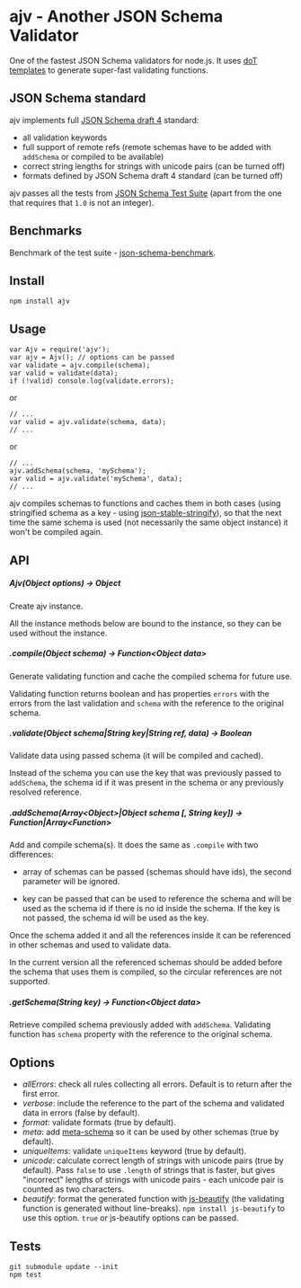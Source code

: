 # ajv - Another JSON Schema Validator

One of the fastest JSON Schema validators for node.js. It uses [doT templates](https://github.com/olado/doT) to generate super-fast validating functions.


## JSON Schema standard

ajv implements full [JSON Schema draft 4](http://json-schema.org/) standard:

- all validation keywords
- full support of remote refs (remote schemas have to be added with `addSchema` or compiled to be available)
- correct string lengths for strings with unicode pairs (can be turned off)
- formats defined by JSON Schema draft 4 standard (can be turned off)

ajv passes all the tests from [JSON Schema Test Suite](https://github.com/json-schema/JSON-Schema-Test-Suite) (apart from the one that requires that `1.0` is not an integer).


## Benchmarks

Benchmark of the test suite - [json-schema-benchmark](https://github.com/ebdrup/json-schema-benchmark).


## Install

```
npm install ajv
```


## Usage

```
var Ajv = require('ajv');
var ajv = Ajv(); // options can be passed
var validate = ajv.compile(schema);
var valid = validate(data);
if (!valid) console.log(validate.errors);
```

or

```
// ...
var valid = ajv.validate(schema, data);
// ...
```

or

```
// ...
ajv.addSchema(schema, 'mySchema');
var valid = ajv.validate('mySchema', data);
// ...
```

ajv compiles schemas to functions and caches them in both cases (using stringified schema as a key - using [json-stable-stringify](https://github.com/substack/json-stable-stringify)), so that the next time the same schema is used (not necessarily the same object instance) it won't be compiled again.


## API

##### Ajv(Object options) -&gt; Object

Create ajv instance.

All the instance methods below are bound to the instance, so they can be used without the instance.


##### .compile(Object schema) -&gt; Function&lt;Object data&gt;

Generate validating function and cache the compiled schema for future use.

Validating function returns boolean and has properties `errors` with the errors from the last validation and `schema` with the reference to the original schema. 


##### .validate(Object schema|String key|String ref, data) -&gt; Boolean

Validate data using passed schema (it will be compiled and cached).

Instead of the schema you can use the key that was previously passed to `addSchema`, the schema id if it was present in the schema or any previously resolved reference.


##### .addSchema(Array&lt;Object&gt;|Object schema [, String key]) -&gt; Function|Array&lt;Function&gt;

Add and compile schema(s). It does the same as `.compile` with two differences:

- array of schemas can be passed (schemas should have ids), the second parameter will be ignored.

- key can be passed that can be used to reference the schema and will be used as the schema id if there is no id inside the schema. If the key is not passed, the schema id will be used as the key.


Once the schema added it and all the references inside it can be referenced in other schemas and used to validate data.

In the current version all the referenced schemas should be added before the schema that uses them is compiled, so the circular references are not supported.


##### .getSchema(String key) -&gt; Function&lt;Object data&gt;

Retrieve compiled schema previously added with `addSchema`. Validating function has `schema` property with the reference to the original schema.


## Options

- _allErrors_: check all rules collecting all errors. Default is to return after the first error.
- _verbose_: include the reference to the part of the schema and validated data in errors (false by default).
- _format_: validate formats (true by default).
- _meta_: add [meta-schema](http://json-schema.org/documentation.html) so it can be used by other schemas (true by default).
- _uniqueItems_: validate `uniqueItems` keyword (true by default).
- _unicode_: calculate correct length of strings with unicode pairs (true by default). Pass `false` to use `.length` of strings that is faster, but gives "incorrect" lengths of strings with unicode pairs - each unicode pair is counted as two characters.
- _beautify_: format the generated function with [js-beautify](https://github.com/beautify-web/js-beautify) (the validating function is generated without line-breaks). `npm install js-beautify` to use this option. `true` or js-beautify options can be passed.


## Tests

```
git submodule update --init
npm test
```
